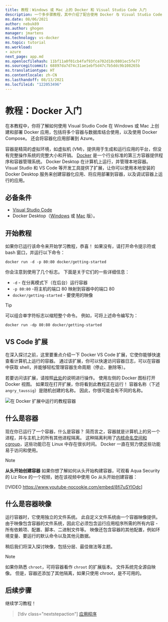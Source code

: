 ```yaml
---
title: 教程：Windows 或 Mac 上的 Docker 和 Visual Studio Code 入门
description: 一个多步骤教程，其中介绍了配合使用 Docker 与 Visual Studio Code 的基础知识。
ms.date: 08/06/2021
author: nebuk89
ms.author: ghogen
manager: jmartens
ms.technology: vs-docker
ms.topic: tutorial
ms.workload:
- azure
next_page: app.md
ms.openlocfilehash: 11bf11a0f01cb4faf93fca702d18c0801ec5fe77
ms.sourcegitcommit: 68897da7d74c31ae1ebf5d47c7b5ddc9b108265b
ms.translationtype: HT
ms.contentlocale: zh-CN
ms.lasthandoff: 08/13/2021
ms.locfileid: "122053496"
---
```

# <a name="tutorial-get-started-with-docker"></a>教程：Docker 入门

在本教程中，你将了解如何使用 Visual Studio Code 在 Windows 或 Mac 上创建和部署 Docker 应用，包括将多个容器与数据库结合使用，以及使用 Docker Compose。 还会将容器化应用部署到 Azure。

容器是精简的虚拟环境，如虚拟机 (VM)，提供用于生成和运行应用的平台，但没有完整操作系统的完整大小和开销。 [Docker](https://www.docker.com) 是一个行业标准的第三方容器提供程序和容器管理系统。 Docker Desktop 在计算机上运行，并管理本地容器。 Visual Studio 和 VS Code 等开发工具提供了扩展，让你可以使用本地安装的 Docker Desktop 服务来创建容器化应用、将应用部署到容器，以及调试容器上运行的应用。

## <a name="prerequisites"></a>必备条件

- [Visual Studio Code](https://code.microsoft.com/download)
- Docker Desktop（[Windows](https://docs.docker.com/docker-for-windows/install/) 或 [Mac](https://docs.docker.com/docker-for-mac/install/) 版）。

## <a name="start-the-tutorial"></a>开始教程

如果你已运行该命令来开始学习教程，恭喜！  如果没有，请打开命令提示符或 bash 窗口，并运行以下命令：

```cli
docker run -d -p 80:80 docker/getting-started
```

你会注意到使用了几个标志。 下面是关于它们的一些详细信息：

- `-d` - 在分离模式下（在后台）运行容器
- `-p 80:80` -将主机的端口 80 映射到容器中的端口 80
- `docker/getting-started` - 要使用的映像

> [!TIP]
> 可以组合单字符标志以缩短整个命令。
> 例如，可将上述命令编写为：
>
> ```cli
> docker run -dp 80:80 docker/getting-started
> ```

## <a name="the-vs-code-extension"></a>VS Code 扩展

在深入探讨之前，这里要重点介绍一下 Docker VS Code 扩展，它使你能够快速查看计算机上运行的容器。 通过该扩展，你可以快速访问容器日志，可以在容器中获取 shell，并能够轻松管理容器生命周期（停止、删除等）。

若要访问该扩展，请按照[此处](https://code.visualstudio.com/docs/containers/overview)的说明进行操作。 使用左侧的 Docker 图标打开 Docker 视图。 如果现在打开扩展，你将看到此教程正在运行！ 容器名称（下述 `angry_taussig`）是随机创建的名称。 因此，你很可能会有不同的名称。

![在 Docker 扩展中运行的教程容器](media/vs-tutorial-in-extension.png)

## <a name="what-is-a-container"></a>什么是容器

现在你已运行了一个容器，什么是容器？ 简而言之，容器就是计算机上的另一个进程，并与主机上的所有其他进程隔离。 这种隔离利用了[内核命名空间和 cgroup](https://medium.com/@saschagrunert/demystifying-containers-part-i-kernel-space-2c53d6979504)，这些功能已在 Linux 中存在很长时间。 Docker 一直在努力使这些功能易于访问和使用。

> [!NOTE]
> **从头开始创建容器** 如果你想了解如何从头开始构建容器，可观看 Aqua Security 的 Liz Rice 的一个视频，她在该视频中使用 Go 从头开始创建容器：
>
> [!VIDEO https://www.youtube-nocookie.com/embed/8fi7uSYlOdc]

## <a name="what-is-a-container-image"></a>什么是容器映像

运行容器时，它使用独立的文件系统。 此自定义文件系统由一个容器映像提供。 由于映像包含容器的文件系统，因此它必须包含运行应用程序所需的所有内容 - 所有依赖项、配置、脚本、二进制文件等。 映像还包含容器的其他配置，例如环境变量、要运行的默认命令以及其他元数据。

稍后我们将深入探讨映像，包括分层、最佳做法等主题。

> [!NOTE]
> 如果你熟悉 `chroot`，可将容器看作 `chroot` 的扩展版本。 文件系统完全源自映像。 但是，容器还添加了其他隔离，如果只使用 chroot，是不可用的。

## <a name="next-steps"></a>后续步骤

继续学习教程！

> [!div class="nextstepaction"]
> [应用程序](your-application.md)
